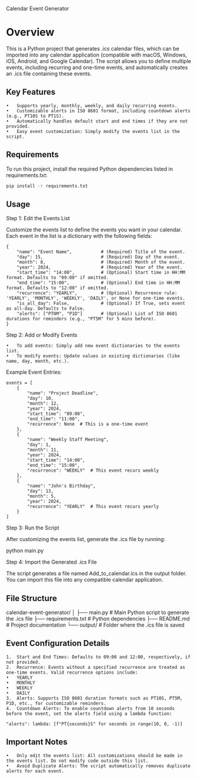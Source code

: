 Calendar Event Generator

# Overview

This is a Python project that generates .ics calendar files, which can be imported into any calendar application (compatible with macOS, Windows, iOS, Android, and Google Calendar). The script allows you to define multiple events, including recurring and one-time events, and automatically creates an .ics file containing these events.

## Key Features

	•	Supports yearly, monthly, weekly, and daily recurring events.
	•	Customizable alerts in ISO 8601 format, including countdown alerts (e.g., PT10S to PT1S).
	•	Automatically handles default start and end times if they are not provided.
	•	Easy event customization: Simply modify the events list in the script.

## Requirements

To run this project, install the required Python dependencies listed in requirements.txt:
```bash
pip install -r requirements.txt
``` 

## Usage

Step 1: Edit the Events List

Customize the events list to define the events you want in your calendar. Each event in the list is a dictionary with the following fields:
``` 
{
    "name": "Event Name",           # (Required) Title of the event.
    "day": 15,                      # (Required) Day of the event.
    "month": 8,                     # (Required) Month of the event.
    "year": 2024,                   # (Required) Year of the event.
    "start_time": "14:00",          # (Optional) Start time in HH:MM format. Defaults to "09:00" if omitted.
    "end_time": "15:00",            # (Optional) End time in HH:MM format. Defaults to "12:00" if omitted.
    "recurrence": "YEARLY",         # (Optional) Recurrence rule: 'YEARLY', 'MONTHLY', 'WEEKLY', 'DAILY', or None for one-time events.
    "is_all_day": False,            # (Optional) If True, sets event as all-day. Defaults to False.
    "alerts": ["PT0M", "P1D"]       # (Optional) List of ISO 8601 durations for reminders (e.g., "PT5M" for 5 mins before).
}
``` 
Step 2: Add or Modify Events

	•	To add events: Simply add new event dictionaries to the events list.
	•	To modify events: Update values in existing dictionaries (like name, day, month, etc.).

Example Event Entries:
``` 
events = [
    {
        "name": "Project Deadline",
        "day": 10,
        "month": 12,
        "year": 2024,
        "start_time": "09:00",
        "end_time": "11:00",
        "recurrence": None  # This is a one-time event
    },
    {
        "name": "Weekly Staff Meeting",
        "day": 1,
        "month": 11,
        "year": 2024,
        "start_time": "14:00",
        "end_time": "15:00",
        "recurrence": "WEEKLY"  # This event recurs weekly
    },
    {
        "name": "John's Birthday",
        "day": 13,
        "month": 5,
        "year": 2024,
        "recurrence": "YEARLY"  # This event recurs yearly
    }
]
``` 
Step 3: Run the Script

After customizing the events list, generate the .ics file by running:

python main.py

Step 4: Import the Generated .ics File

The script generates a file named Add_to_calendar.ics in the output folder. You can import this file into any compatible calendar application.

## File Structure

calendar-event-generator/
│
├── main.py               # Main Python script to generate the .ics file
├── requirements.txt      # Python dependencies
├── README.md             # Project documentation
└── output/               # Folder where the .ics file is saved

## Event Configuration Details

	1.	Start and End Times: Defaults to 09:00 and 12:00, respectively, if not provided.
	2.	Recurrence: Events without a specified recurrence are treated as one-time events. Valid recurrence options include:
	•	YEARLY
	•	MONTHLY
	•	WEEKLY
	•	DAILY
	3.	Alerts: Supports ISO 8601 duration formats such as PT10S, PT5M, P1D, etc., for customizable reminders.
	4.	Countdown Alerts: To enable countdown alerts from 10 seconds before the event, set the alerts field using a lambda function:
``` 
"alerts": lambda: [f"PT{seconds}S" for seconds in range(10, 0, -1)]
``` 

## Important Notes

	•	Only edit the events list: All customizations should be made in the events list. Do not modify code outside this list.
	•	Avoid Duplicate Alerts: The script automatically removes duplicate alerts for each event.
